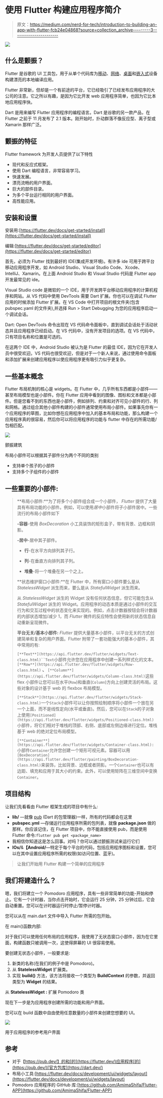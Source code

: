 # 使用 Flutter 构建应用程序简介

> 原文：<https://medium.com/nerd-for-tech/introduction-to-building-an-app-with-flutter-fcb24e04868?source=collection_archive---------3----------------------->

![](img/f0ee16c8f0114f399e6663f3ae04657b.png)

## 什么是颤振？

Flutter 是谷歌的 UI 工具包，用于从单个代码库为[移动](https://flutter.dev/docs)、[网络](https://flutter.dev/web)、[桌面](https://flutter.dev/desktop)和[嵌入式](https://flutter.dev/embedded)设备构建漂亮的本地编译应用。

Flutter 非常新，但却是一个有前途的平台，它已经吸引了已经发布应用程序的大公司的注意。它之所以有趣，是因为它比开发 web 应用程序简单，也因为它比本地应用程序快。

Dart 是用来编写 Flutter 应用程序的编程语言。Dart 是谷歌的另一款产品，在 Flutter 之前于 11 月发布了 2.1 版本。刚开始时，扑动群落不像反应型、离子型或 Xamarin 那样广泛。

## 颤振的特征

Flutter framework 为开发人员提供了以下特性

*   现代和反应式框架。
*   使用 Dart 编程语言，非常容易学习。
*   快速发展。
*   漂亮流畅的用户界面。
*   巨大的部件目录。
*   为多个平台运行相同的用户界面。
*   高性能应用。

## 安装和设置

安装用:[https://flutter.dev/docs/get-started/install](https://flutter.dev/docs/get-started/install)

编辑:[https://flutter.dev/docs/get-started/editor](https://flutter.dev/docs/get-started/editor)

首先，必须为 Flutter 找到最好的 IDE(集成开发环境)。有许多 ide 可用于跨平台移动应用程序开发，如 Android Studio、Visual Studio Code、Xcode、IntelliJ、Xamarin。在上面 Android Studio 和 Visual Studio 代码是 Flutter app 开发最常见的 ide。

Visual Studio code 是微软的一个 IDE，用于开发跨平台移动应用程序的计算机程序和网站。从 VS 代码中使用 DevTools 需要 Dart 扩展。你也可以在调试 Flutter 应用的时候添加 Flutter 扩展。在 VS Code 中打开项目的根文件夹(包含 pubspec.yaml 的文件夹),并选择 Run > Start Debugging 为您的应用程序启动一个调试会话。

Dart: Open DevTools 命令出现在 VS 代码命令面板中，直到调试会话处于活动状态并且应用程序已经启动。在 VS 代码中，没有开发项目的选项。在 VS 代码中，只有项目名称和位置是可选的。

在这两个 IDE 中，Android Studio 被认为是 Flutter 的最佳 IDE，因为它在开发人员中很受欢迎。VS 代码也很受欢迎，但是对于一个新人来说，通过使用命令面板和添加扩展来创建应用程序以使应用程序更有吸引力似乎更复杂。

## 一些基本概念

Flutter 布局机制的核心是 widgets。在 Flutter 中，几乎所有东西都是小部件——甚至布局模型也是小部件。你在 Flutter 应用中看到的图像、图标和文本都是小部件。但是您看不到的东西也是小部件，例如排列、约束和对齐可见小部件的行、列和网格。通过组合其他小部件构建的小部件通常使用布局小部件。如果事先你有一个应用程序的草图，比如你想在应用程序中加入的基本布局和功能，那么构建一个应用程序真的很容易，然后你可以将应用程序的功能与 flutter 中存在的所需功能/包相匹配。

![](img/e107fc3426ee66da8b356401642dd561.png)

颤振建筑

布局小部件可以根据其子部件分为两个不同的类别

*   支持单个孩子的小部件
*   支持多个子组件的小部件

## 一些重要的小部件:

> **布局小部件:**为了将多个小部件组合成一个小部件， *Flutter* 提供了大量具有布局功能的小部件。例如，可以使用*居中*小部件将子小部件居中。一些流行的布局小部件如下
> 
> **-容器**-使用 *BoxDecoration* 小工具装饰的矩形盒子，带有背景、边框和阴影。
> 
> **-居中**-居中其子部件。
> 
> - **行**-在水平方向排列其子行。
> 
> - **列**-在垂直方向排列其子列。
> 
> - **堆叠**-将一个堆叠在另一个之上。
> 
> **状态维护窗口小部件:**在 Flutter 中，所有窗口小部件要么是从 *StatelessWidget* 派生而来，要么是从 *StatefulWidget* 派生而来。
> 
> 从 *StatelessWidget* 派生的 Widget 没有任何状态信息，但它可能包含从 *StatefulWidget* 派生的 Widget。应用程序的动态本质是通过小部件的交互行为和交互过程中的状态变化来实现的。例如，点击计数器按钮会将计数器的内部状态增加/减少 1，而 *Flutter* 微件的反应特性会使用新的状态信息自动重新呈现微件。
> 
> **平台无关/基本小部件:** *Flutter* 提供大量基本小部件，以平台无关的方式创建简单和复杂的用户界面。Flutter 附带了一套功能强大的基本小部件，其中常用的有:
> 
> `[**Text**](https://api.flutter.dev/flutter/widgets/Text-class.html)``Text`小部件允许您在应用程序中创建一系列样式化的文本。`[**Row**](https://api.flutter.dev/flutter/widgets/Row-class.html)` **、** `[**Column**](https://api.flutter.dev/flutter/widgets/Column-class.html)`这些 flex 小部件让您可以在水平(`Row`)和垂直(`Column`)方向上创建灵活的布局。这些对象的设计基于 web 的 flexbox 布局模型。
> 
> `[**Stack**](https://api.flutter.dev/flutter/widgets/Stack-class.html)`一个`Stack`小部件可以让你按照绘制顺序将小部件一个放在另一个上面，而不是线性定向(水平或垂直)。然后，您可以在`Stack`的子对象上使用`[Positioned](https://api.flutter.dev/flutter/widgets/Positioned-class.html)`小部件，将它们相对于堆栈的顶部、右侧、底部或左侧边缘进行定位。堆栈基于 web 的绝对定位布局模型。
> 
> `[**Container**](https://api.flutter.dev/flutter/widgets/Container-class.html):`小部件`Container`允许您创建一个矩形可视元素。容器可以用`[BoxDecoration](https://api.flutter.dev/flutter/painting/BoxDecoration-class.html)`来装饰，比如背景、边框或者阴影。一个`Container`也可以有边距、填充和应用于其大小的约束。此外，可以使用矩阵在三维空间中变换`Container`。

## 项目结构

让我们先看看由 Flutter 框架生成的项目中有什么:

*   **lib/** —就像 [pub](https://www.dartlang.org/guides/libraries/create-library-packages) (Dart 的包管理器)一样，所有的代码都会在这里
*   **pubspec.yml** —存储运行应用程序所需的包列表，就像 **package.json** 做的那样。你应该记住，在 Flutter 项目中，你不能直接使用 pub，而是使用 Flutter 命令:`flutter pub get <package_name>`
*   我相信你知道这是怎么回事。对吗？你可以通过颤振测试来运行它们
*   **IOs/**&**【Android/**—特定于每个平台的代码，包括应用程序图标和设置，您可以在其中设置应用程序所需的权限(如访问位置、蓝牙)。

> 让我们开始用 Flutter 构建一个简单的应用程序

## 我们将建造什么？

嗯，我们将建立一个 Pomodoro 应用程序，具有一些非常简单的功能-开始和停止。它有一个计时器，当你点击开始时，它会运行 25 分钟，25 分钟过后，它会自动重置。您可以在计时器运行时停止/暂停计时器。

您可以从在 main.dart 文件中导入 Flutter 所需的包开始。

在 main()函数内部:

对于我们可以使用任何布局的应用程序，我使用了无状态窗口小部件，因为在它里面，构建函数只被调用一次，这使得屏幕的 UI 很容易使用。

要创建无状态小部件，一般要求是:

1.  新类的名称(在我们的例子中是 Pomodoro)。
2.  从 **StatelessWidget** 扩展类。
3.  实现 **build()** 方法，该方法将接收一个类型为 **BuildContext** 的参数，并返回类型为 **Widget** 的结果。

从 **StatelessWidget :** 扩展 Pomodoro 类

现在下一步是为应用程序创建所需的功能和用户界面。

您可以在 build 函数中自由使用任意数量的小部件来创建您想要的 UI。

![](img/a62f2b257aa4cb9e254ab6a31f3e8cab.png)

用于应用程序的参考用户界面

## 参考

*   对于【https://pub.dev/】的和[的](https://flutter.dev/)应用程序[的](https://pub.dev/)[官方包库](https://dart.dev/)
*   布局小工具:[https://flutter.dev/docs/development/ui/widgets/layout](https://flutter.dev/docs/development/ui/widgets/layout)
*   Pomodoro 应用程序的 GitHub 库:[https://github.com/AmimaShifa/Flutter-APP](https://github.com/AmimaShifa/Flutter-APP)